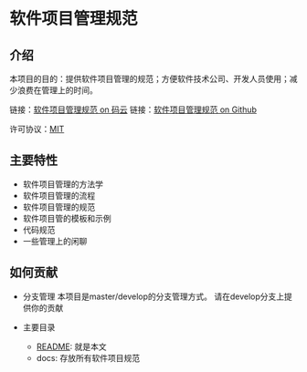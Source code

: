 # 软件项目管理规范

## 介绍

本项目的目的：提供软件项目管理的规范；方便软件技术公司、开发人员使用；减少浪费在管理上的时间。

链接：[软件项目管理规范 on 码云](https://sn-yang.gitee.io/project-management/)
链接：[软件项目管理规范 on Github](https://snyang.github.io/project-management)

许可协议：[MIT](LICENSE)

## 主要特性

- 软件项目管理的方法学
- 软件项目管理的流程
- 软件项目管理的规范
- 软件项目管的模板和示例
- 代码规范
- 一些管理上的闲聊

## 如何贡献

- 分支管理
本项目是master/develop的分支管理方式。
请在develop分支上提供你的贡献

- 主要目录
  - [README](README.md): 就是本文
  - docs: 存放所有软件项目规范
